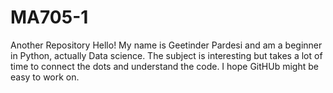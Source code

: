 # MA705-1
Another Repository
Hello! 
My name is Geetinder Pardesi and am a beginner in Python, actually Data science. The subject is interesting but takes a lot of time to connect the dots and understand the code. I hope GitHUb might be easy to work on. 

